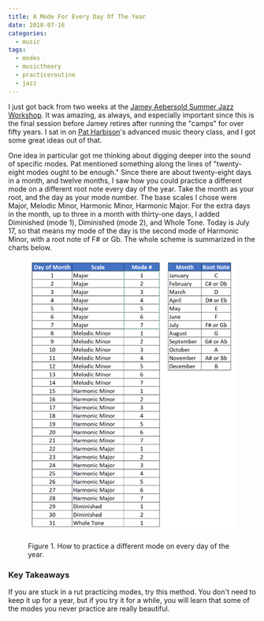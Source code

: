 ```yaml
---
title: A Mode For Every Day Of The Year
date: 2018-07-16
categories:
  - music
tags:
  - modes
  - musictheory
  - practiceroutine
  - jazz
---
```


I just got back from two weeks at the [Jamey Aebersold Summer Jazz Workshop](http://workshops.jazzbooks.com/about-us/summer-jazz-workshops/). It was amazing, as always, and especially important since this is the final session before Jamey retires after running the "camps" for over fifty years. I sat in on [Pat Harbison](http://info.music.indiana.edu/faculty/current/harbison-patrick.shtml)'s advanced music theory class, and I got some great ideas out of that.

One idea in particular got me thinking about digging deeper into the sound of specific modes. Pat mentioned something along the lines of "twenty-eight modes ought to be enough." Since there are about twenty-eight days in a month, and twelve months, I saw how you could practice a different mode on a different root note every day of the year. Take the month as your root, and the day as your mode number. The base scales I chose were Major, Melodic Minor, Harmonic Minor, Harmonic Major. For the extra days in the month, up to three in a month with thirty-one days, I added Diminished (mode 1), Diminished (mode 2), and Whole Tone. Today is July 17, so that means my mode of the day is the second mode of Harmonic Minor, with a root note of F# or Gb. The whole scheme is summarized in the charts below.

<figure>

[![How to practice a different mode every day of the year.](images/practice-a-different-mode-every-day.png)](https://www.chesterjankowski.com/practice-a-different-mode-every-day/)

<figcaption>

Figure 1. How to practice a different mode on every day of the year.

</figcaption>

</figure>

### **Key Takeaways**

If you are stuck in a rut practicing modes, try this method. You don't need to keep it up for a year, but if you try it for a while, you will learn that some of the modes you never practice are really beautiful.
